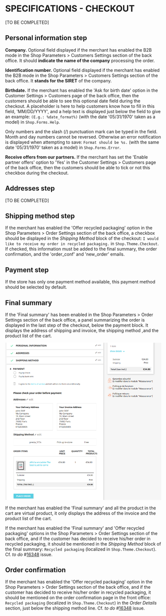 # **SPECIFICATIONS - CHECKOUT**


[TO BE COMPLETED]

## Personal information step

**Company.** Optional field displayed if the merchant has enabled the B2B mode in the Shop Parameters > Customers Settings section of the back office. It should **indicate the name of the company** processing the order.

**Identification number.** Optional field displayed if the merchant has enabled the B2B mode in the Shop Parameters > Customers Settings section of the back office. It **stands for the SIRET** of the company.

**Birthdate.** If the merchant has enabled the 'Ask for birth date' option in the Customer Settings > Customers page of the back office, then the customers should be able to see this optional date field during the checkout. A placeholder is here to help customers know how to fill in this field, 'MM/DD/YYYY', and a help text is displayed just below the field to give an example: `(E.g.: %date_format%)` (with the date '05/31/1970' taken as a model) in `Shop.Forms.Help`.

Only numbers and the slash (/) punctuation mark can be typed in the field. Month and day numbers cannot be reversed. Otherwise an error notification is displayed when attempting to save: `Format should be %s.` (with the same date '05/31/1970' taken as a model) in `Shop.Forms.Error`.

**Receive offers from our partners.** If the merchant has set the 'Enable partner offers' option to 'Yes' in the Customer Settings > Customers page of the back office, then the customers should be able to tick or not this checkbox during the checkout.


## Addresses step

[TO BE COMPLETED]


## Shipping method step

If the merchant has enabled the 'Offer recycled packaging' option in the Shop Parameters > Order Settings section of the back office, a checkbox should be displayed in the _Shipping Method_ block of the checkout: `I would like to receive my order in recycled packaging.` in `Shop.Theme.Checkout`. If checked, this information must be added to the final summary, the order confirmation, and the 'order_conf' and 'new_order' emails.


## Payment step

If the store has only one payment method available, this payment method should be selected by default.


## Final summary


If the 'Final summary' has been enabled in the Shop Parameters > Order Settings section of the back office, a panel summarizing the order is displayed in the last step of the checkout, below the payment block.
It displays the address of shipping and invoice, the shipping method ,and the product list of the cart.

![order final summary](/img/Order_final_summary.png)

If the merchant has enabled the 'Final summary' and all the product in the cart are virtual product,
it only displays the address of the invoice and the product list of the cart. 

If the merchant has enabled the 'Final summary' and 'Offer recycled packaging' options in the Shop Parameters > Order Settings section of the back office, and if the customer has decided to receive his/her order in recycled packaging, it should be mentioned in the _Shipping Method_ block of the final summary: `Recycled packaging` (localized in `Shop.Theme.Checkout`). Cf. _to do_ #[16348](https://github.com/PrestaShop/PrestaShop/issues/16348) issue.


## Order confirmation

If the merchant has enabled the 'Offer recycled packaging' option in the Shop Parameters > Order Settings section of the back office, and if the customer has decided to receive his/her order in recycled packaging, it should be mentioned on the order confirmation page in the front office: `Recycled packaging` (localized in `Shop.Theme.Checkout`) in the _Order Details_ section, just below the shipping method line. Cf. _to do_ #[16348](https://github.com/PrestaShop/PrestaShop/issues/16348) issue.

